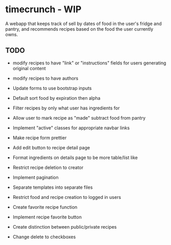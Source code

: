 # timecrunch - WIP

A webapp that keeps track of sell by dates of food in the user's fridge and pantry, and recommends recipes based on the food the user currently owns.

## TODO

* modify recipes to have "link" or "instructions" fields for users generating original content

* modify recipes to have authors

* Update forms to use bootstrap inputs

* Default sort food by expiration then alpha

* Filter recipes by only what user has ingredients for

* Allow user to mark recipe as "made" subtract food from pantry

* Implement "active" classes for appropriate navbar links

* Make recipe form prettier

* Add edit button to recipe detail page

* Format ingredients on details page to be more table/list like

* Restrict recipe deletion to creator

* Implement pagination

* Separate templates into separate files

* Restrict food and recipe creation to logged in users

* Create favorite recipe function

* Implement recipe favorite button

* Create distinction between public/private recipes

* Change delete to checkboxes